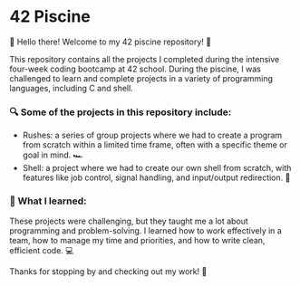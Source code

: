 # 42 Piscine
👋 Hello there! Welcome to my 42 piscine repository! 🚀

This repository contains all the projects I completed during the intensive four-week coding bootcamp at 42 school. During the piscine, I was challenged to learn and complete projects in a variety of programming languages, including C and shell.

### 🔍 Some of the projects in this repository include:
- Rushes: a series of group projects where we had to create a program from scratch within a limited time frame, often with a specific theme or goal in mind. 🏎️
- Shell: a project where we had to create our own shell from scratch, with features like job control, signal handling, and input/output redirection. 🐚

### 🧠 What I learned:
These projects were challenging, but they taught me a lot about programming and problem-solving. I learned how to work effectively in a team, how to manage my time and priorities, and how to write clean, efficient code. 💻

Thanks for stopping by and checking out my work! 🙌
